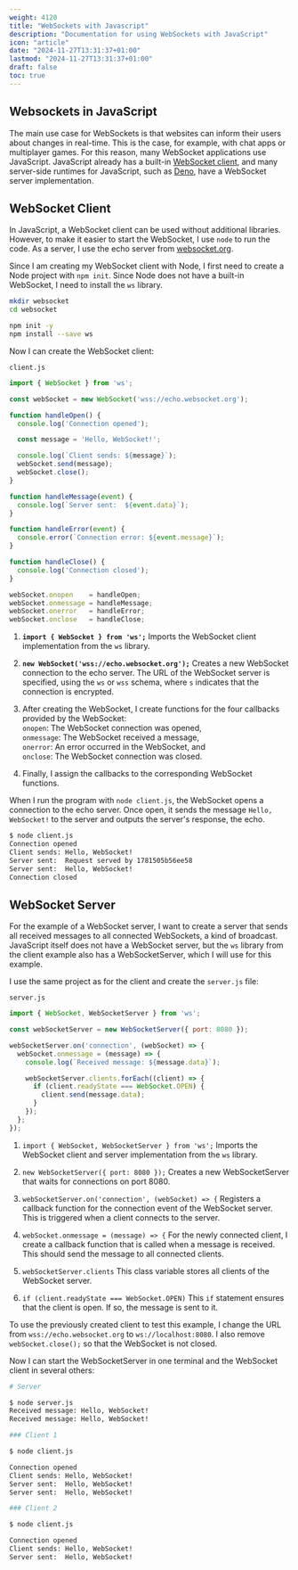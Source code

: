 ```yaml
---
weight: 4120
title: "WebSockets with Javascript"
description: "Documentation for using WebSockets with JavaScript"
icon: "article"
date: "2024-11-27T13:31:37+01:00"
lastmod: "2024-11-27T13:31:37+01:00"
draft: false
toc: true
---
```


## Websockets in JavaScript

The main use case for WebSockets is that websites can inform their users about changes in real-time. This is the case, for example, with chat apps or multiplayer games. For this reason, many WebSocket applications use JavaScript. JavaScript already has a built-in [WebSocket client](https://developer.mozilla.org/en-US/docs/Web/API/WebSocket), and many server-side runtimes for JavaScript, such as [Deno](https://docs.deno.com/examples/http-server-websocket/), have a WebSocket server implementation.

## WebSocket Client

In JavaScript, a WebSocket client can be used without additional libraries. However, to make it easier to start the WebSocket, I use `node` to run the code. As a server, I use the echo server from [websocket.org](https://www.websocket.org/echo.html).

Since I am creating my WebSocket client with Node, I first need to create a Node project with `npm init`. Since Node does not have a built-in WebSocket, I need to install the `ws` library.

```bash
mkdir websocket
cd websocket

npm init -y
npm install --save ws
```

Now I can create the WebSocket client:

`client.js`
```javascript
import { WebSocket } from 'ws'; 

const webSocket = new WebSocket('wss://echo.websocket.org');

function handleOpen() {
  console.log('Connection opened');

  const message = 'Hello, WebSocket!';

  console.log(`Client sends: ${message}`);
  webSocket.send(message);
  webSocket.close();
}

function handleMessage(event) {
  console.log(`Server sent:  ${event.data}`);
}

function handleError(event) {
  console.error(`Connection error: ${event.message}`);
}

function handleClose() {
  console.log('Connection closed');
}

webSocket.onopen    = handleOpen;
webSocket.onmessage = handleMessage;
webSocket.onerror   = handleError;
webSocket.onclose   = handleClose;
```

1. **`import { WebSocket } from 'ws';`** Imports the WebSocket client implementation from the `ws` library.

2. **`new WebSocket('wss://echo.websocket.org');`** Creates a new WebSocket connection to the echo server. The URL of the WebSocket server is specified, using the `ws` or `wss` schema, where `s` indicates that the connection is encrypted.

3. After creating the WebSocket, I create functions for the four callbacks provided by the WebSocket:  
   `onopen`: The WebSocket connection was opened,  
   `onmessage`: The WebSocket received a message,  
   `onerror`: An error occurred in the WebSocket, and  
   `onclose`: The WebSocket connection was closed.

4. Finally, I assign the callbacks to the corresponding WebSocket functions.

When I run the program with `node client.js`, the WebSocket opens a connection to the echo server. Once open, it sends the message `Hello, WebSocket!` to the server and outputs the server's response, the echo.

```bash
$ node client.js
Connection opened
Client sends: Hello, WebSocket!
Server sent:  Request served by 1781505b56ee58
Server sent:  Hello, WebSocket!
Connection closed
```

## WebSocket Server

For the example of a WebSocket server, I want to create a server that sends all received messages to all connected WebSockets, a kind of broadcast. JavaScript itself does not have a WebSocket server, but the `ws` library from the client example also has a WebSocketServer, which I will use for this example.

I use the same project as for the client and create the `server.js` file:

`server.js`
```javascript
import { WebSocket, WebSocketServer } from 'ws';

const webSocketServer = new WebSocketServer({ port: 8080 });

webSocketServer.on('connection', (webSocket) => {
  webSocket.onmessage = (message) => {
    console.log(`Received message: ${message.data}`);

    webSocketServer.clients.forEach((client) => {
      if (client.readyState === WebSocket.OPEN) {
        client.send(message.data);
      }
    });
  };
});
```

1. `import { WebSocket, WebSocketServer } from 'ws';` Imports the WebSocket client and server implementation from the `ws` library.

2. `new WebSocketServer({ port: 8080 });` Creates a new WebSocketServer that waits for connections on port 8080.

3. `webSocketServer.on('connection', (webSocket) => {` Registers a callback function for the connection event of the WebSocket server. This is triggered when a client connects to the server.

4. `webSocket.onmessage = (message) => {` For the newly connected client, I create a callback function that is called when a message is received. This should send the message to all connected clients.

5. `webSocketServer.clients` This class variable stores all clients of the WebSocket server.

6. `if (client.readyState === WebSocket.OPEN)` This `if` statement ensures that the client is open. If so, the message is sent to it.

To use the previously created client to test this example, I change the URL from `wss://echo.websocket.org` to `ws://localhost:8080`. I also remove `webSocket.close();` so that the WebSocket is not closed.

Now I can start the WebSocketServer in one terminal and the WebSocket client in several others:

```bash
# Server

$ node server.js
Received message: Hello, WebSocket!
Received message: Hello, WebSocket!
```

```bash
### Client 1

$ node client.js

Connection opened
Client sends: Hello, WebSocket!
Server sent:  Hello, WebSocket!
Server sent:  Hello, WebSocket!
```

```bash
### Client 2

$ node client.js

Connection opened
Client sends: Hello, WebSocket!
Server sent:  Hello, WebSocket!
```

